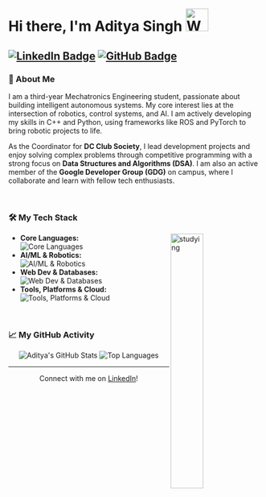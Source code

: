 # Hi there, I'm Aditya Singh <img src="https://raw.githubusercontent.com/nixin72/nixin72/master/wave.gif" alt="Waving hand animated gif" height="45" width="45" />

<a href="https://linkedin.com/in/adityatics"><img src="https://img.shields.io/badge/-LinkedIn-0077B5?style=for-the-badge&logo=linkedin&logoColor=white" alt="LinkedIn Badge"></a>
<a href="https://github.com/ad7x"><img src="https://img.shields.io/badge/-GitHub-181717?style=for-the-badge&logo=github&logoColor=white" alt="GitHub Badge"></a>
---

### 🚀 About Me

I am a third-year Mechatronics Engineering student, passionate about building intelligent autonomous systems. My core interest lies at the intersection of robotics, control systems, and AI. I am actively developing my skills in C++ and Python, using frameworks like ROS and PyTorch to bring robotic projects to life.

As the Coordinator for **DC Club Society**, I lead development projects and enjoy solving complex problems through competitive programming with a strong focus on **Data Structures and Algorithms (DSA)**. I am also an active member of the **Google Developer Group (GDG)** on campus, where I collaborate and learn with fellow tech enthusiasts.

<br/>

### 🛠️ My Tech Stack
<img align='right' src="https://i.pinimg.com/originals/33/fa/71/33fa7169ec81266cec664f84322dbf2a.gif" alt="studying" width="36%"/>

* **Core Languages:**
    <br>
    <img src="https://skillicons.dev/icons?i=cpp,py,c,js" alt="Core Languages">
* **AI/ML & Robotics:**
    <br>
    <img src="https://skillicons.dev/icons?i=pytorch,opencv,r" alt="AI/ML & Robotics">
* **Web Dev & Databases:**
    <br>
    <img src="https://skillicons.dev/icons?i=html,css,react,nodejs,express,django,mongodb,mysql,postgres" alt="Web Dev & Databases">
* **Tools, Platforms & Cloud:**
    <br>
    <img src="https://skillicons.dev/icons?i=git,github,gcp,latex" alt="Tools, Platforms & Cloud">

<br/>

### 📈 My GitHub Activity

<p align="center">
  <img src="https://github-readme-stats.vercel.app/api?username=ad7x&show_icons=true&theme=tokyonight&rank_icon=github&hide_border=true" alt="Aditya's GitHub Stats" />
  <img src="https://github-readme-stats.vercel.app/api/top-langs/?username=ad7x&layout=compact&theme=tokyonight&hide_border=true" alt="Top Languages" />
</p>

---

<p align="center">
  Connect with me on <a href="https://www.linkedin.com/in/adityatics/">LinkedIn</a>!
</p>
